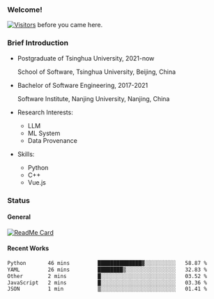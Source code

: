 ### Welcome!

[![Visitors](https://visitor-badge.laobi.icu/badge?page_id=HermitSun.HermitSun)]() before you came here.

### Brief Introduction

- Postgraduate of Tsinghua University, 2021-now
  
  School of Software, Tsinghua University, Beijing, China

- Bachelor of Software Engineering, 2017-2021
  
  Software Institute, Nanjing University, Nanjing, China

- Research Interests:
  - LLM
  - ML System
  - Data Provenance

- Skills:
  - Python
  - C++
  - Vue.js

### Status

#### General

[![ReadMe Card](https://github-readme-stats.hermitsun.vercel.app/api?username=HermitSun&count_private=true&show_icons=true)]()

#### Recent Works

<!--START_SECTION:waka-->

```txt
Python       46 mins         ██████████████▓░░░░░░░░░░   58.87 %
YAML         26 mins         ████████▒░░░░░░░░░░░░░░░░   32.83 %
Other        2 mins          █░░░░░░░░░░░░░░░░░░░░░░░░   03.52 %
JavaScript   2 mins          █░░░░░░░░░░░░░░░░░░░░░░░░   03.36 %
JSON         1 min           ▒░░░░░░░░░░░░░░░░░░░░░░░░   01.41 %
```

<!--END_SECTION:waka-->
